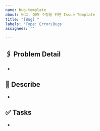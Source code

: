 ```yaml
---
name: bug-template
about: 버그, 에러 수정을 위한 Issue Template
title: "[Bug] "
labels: 'Type: Error/Bugs'
assignees: ''

---
```


## 🖇️ Problem Detail

-

## 🔨 Describe

- 

## ✅ Tasks

-
